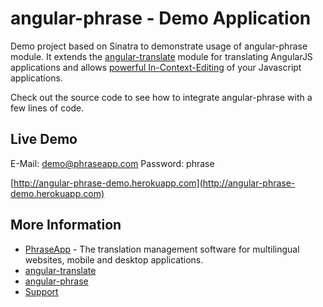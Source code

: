 # angular-phrase - Demo Application

Demo project based on Sinatra to demonstrate usage of angular-phrase module. It extends the [angular-translate](https://github.com/angular-translate/angular-translate) module for translating AngularJS applications and allows [powerful In-Context-Editing](https://phraseapp.com/en/features/in-context-editor) of your Javascript applications.

Check out the source code to see how to integrate angular-phrase with a few lines of code.

## Live Demo

E-Mail: demo@phraseapp.com
Password: phrase

[http://angular-phrase-demo.herokuapp.com](http://angular-phrase-demo.herokuapp.com)

## More Information

* [PhraseApp](https://phraseapp.com/) - The translation management software for multilingual websites, mobile and desktop applications.
* [angular-translate](https://github.com/angular-translate/angular-translate)
* [angular-phrase](https://github.com/phrase/angular-phrase)
* [Support](http://support.phraseapp.com)
